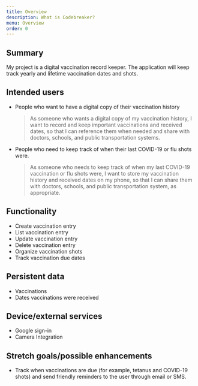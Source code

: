 ```yaml
---
title: Overview
description: What is Codebreaker?
menu: Overview
order: 0
---
```


## Summary

My project is a digital vaccination record keeper.  The application will keep track yearly and lifetime vaccination dates and shots.

## Intended users

* People who want to have a digital copy of their vaccination history

    > As someone who wants a digital copy of my vaccination history, I want to record and keep important vaccinations and received dates, so that I can reference them when needed and share with doctors, schools, and public transportation systems.

* People who need to keep track of when their last COVID-19 or flu shots were.  

    > As someone who needs to keep track of when my last COVID-19 vaccination or flu shots were, I want to store my vaccination history and received dates on my phone, so that I can share them with doctors, schools, and public transportation system, as appropriate.

## Functionality

* Create vaccination entry
* List vaccination entry
* Update vaccination entry
* Delete vaccination entry
* Organize vaccination shots
* Track vaccination due dates

## Persistent data

* Vaccinations
* Dates vaccinations were received

## Device/external services

* Google sign-in
* Camera Integration

## Stretch goals/possible enhancements 

* Track when vaccinations are due (for example, tetanus and COVID-19 shots) and send friendly reminders to the user through email or SMS.